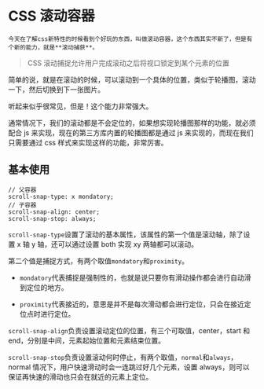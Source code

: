 # CSS 滚动容器

    今天在了解css新特性的时候看到个好玩的东西，叫做滚动容器，这个东西其实不新了，但是有个新的能力，就是**滚动捕获**。

> CSS 滚动捕捉允许用户完成滚动之后将视口锁定到某个元素的位置

简单的说，就是在滚动的时候，可以滚动到一个具体的位置，类似于轮播图，滚动一下，然后切换到下一张图片。

听起来似乎很常见，但是！这个能力非常强大。

通常情况下，我们的滚动都是不会定位的，如果想实现轮播图那样的功能，就必须配合 js 来实现，现在的第三方库内置的轮播图都是通过 js 来实现的，而现在我们只需要通过 css 样式来实现这样的功能，非常厉害。

## 基本使用

```
// 父容器
scroll-snap-type: x mondatory;
// 子容器
scroll-snap-align: center;
scroll-snap-stop: always;
```

`scroll-snap-type`设置了滚动的基本属性，该属性的第一个值是滚动轴，除了设置 x 轴 y 轴，还可以通过设置 both 实现 xy 两轴都可以滚动。

第二个值是捕捉方式，有两个取值`mondatory`和`proximity`。

- `mondatory`代表捕捉是强制性的，也就是说只要你有滑动操作都会进行自动滑到定位的地方。

- `proximity`代表接近的，意思是并不是每次滑动都会进行定位，只会在接近定位点时进行定位。

`scroll-snap-align`负责设置滚动定位的位置，有三个可取值，center，start 和 end，分别是中间，元素起始位置和元素结束位置。

`scroll-snap-stop`负责设置滚动何时停止，有两个取值，`normal`和`always`，normal 情况下，用户快速滑动时会一连跳过好几个元素，设置 always，则可以保证再快速的滑动也只会在就近的元素上定位。
